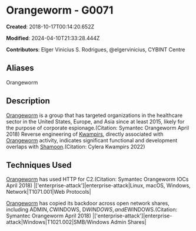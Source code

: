 # Orangeworm - G0071

**Created**: 2018-10-17T00:14:20.652Z

**Modified**: 2024-04-10T21:33:28.444Z

**Contributors**: Elger Vinicius S. Rodrigues, @elgervinicius, CYBINT Centre

## Aliases

Orangeworm

## Description

[Orangeworm](https://attack.mitre.org/groups/G0071) is a group that has targeted organizations in the healthcare sector in the United States, Europe, and Asia since at least 2015, likely for the purpose of corporate espionage.(Citation: Symantec Orangeworm April 2018) Reverse engineering of [Kwampirs](https://attack.mitre.org/software/S0236), directly associated with [Orangeworm](https://attack.mitre.org/groups/G0071) activity, indicates significant functional and development overlaps with [Shamoon](https://attack.mitre.org/software/S0140).(Citation: Cylera Kwampirs 2022)

## Techniques Used


[Orangeworm](https://attack.mitre.org/groups/G0071) has used HTTP for C2.(Citation: Symantec Orangeworm IOCs April 2018)
|['enterprise-attack']|enterprise-attack|Linux, macOS, Windows, Network|T1071.001|Web Protocols|


[Orangeworm](https://attack.mitre.org/groups/G0071) has copied its backdoor across open network shares, including ADMIN$, C$WINDOWS, D$WINDOWS, and E$WINDOWS.(Citation: Symantec Orangeworm April 2018)
|['enterprise-attack']|enterprise-attack|Windows|T1021.002|SMB/Windows Admin Shares|

